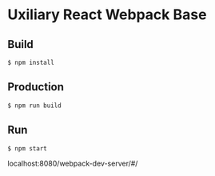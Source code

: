 # Uxiliary React Webpack Base

## Build

```
$ npm install
```

## Production

```
$ npm run build
```

## Run

```
$ npm start
```

localhost:8080/webpack-dev-server/#/
